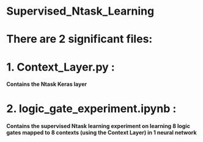 # Supervised_Ntask_Learning 
#

# There are 2 significant files:

# 1. Context_Layer.py : 
  #### Contains the Ntask Keras layer
# 2. logic_gate_experiment.ipynb : 
  #### Contains the supervised Ntask learning experiment on learning 8 logic gates mapped to 8 contexts (using the Context Layer) in 1 neural network
